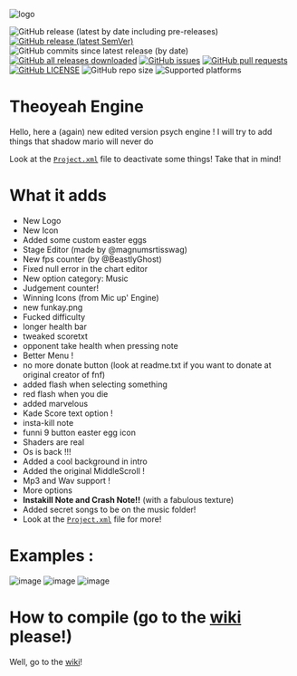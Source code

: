 ![logo](https://github.com/Theoyeah/Theoyeah-Fnf-Engine/blob/main/assets/preload/images/logo.png)

![GitHub release (latest by date including pre-releases)](https://img.shields.io/github/v/release/Theoyeah/Theoyeah-Engine?include_prereleases&label=latest%20version)
[![GitHub release (latest SemVer)](https://img.shields.io/github/v/release/Theoyeah/Theoyeah-Engine?style=flat-square&label=latest%20stable%20version)](https://github.com/Theoyeah/Theoyeah-Engine/releases/latest)
![GitHub commits since latest release (by date)](https://img.shields.io/github/commits-since/Theoyeah/Theoyeah-Engine/latest?style=)
[![GitHub all releases downloaded](https://img.shields.io/github/downloads/Theoyeah/Theoyeah-Engine/total?style=flat-square)](https://github.com/Theoyeah/Theoyeah-Engine/releases) [![GitHub issues](https://img.shields.io/github/issues/Theoyeah/Theoyeah-Engine)](https://github.com/Theoyeah/Theoyeah-Engine/issues) [![GitHub pull requests](https://img.shields.io/github/issues-pr/Theoyeah/Theoyeah-Engine)](https://github.com/Theoyeah/Theoyeah-Engine/pulls) []() []()
[![GitHub LICENSE](https://img.shields.io/github/license/Theoyeah/Theoyeah-Engine?style=flat-square)](https://github.com/Theoyeah/Theoyeah-Engine/blob/main/LICENSE) ![GitHub repo size](https://img.shields.io/github/repo-size/Theoyeah/Theoyeah-Engine)  ![Supported platforms](https://img.shields.io/badge/supported%20platforms-windows%2C%20macOS%2C%20linux-red)





# Theoyeah Engine

Hello, here a (again) new edited version psych engine !
I will try to add things that shadow mario will never do

Look at the [`Project.xml`](https://github.com/Theoyeah/Theoyeah-Engine/blob/main/Project.xml) file to deactivate some things! Take that in mind!

# What it adds 

- New Logo
- New Icon
- Added some custom easter eggs
- Stage Editor (made by @magnumsrtisswag)
- New fps counter (by @BeastlyGhost)
- Fixed null error in the chart editor
- New option category: Music
- Judgement counter!
- Winning Icons (from Mic up' Engine)
- new funkay.png
- Fucked difficulty 
- longer health bar
- tweaked scoretxt 
- opponent take health when pressing note
- Better Menu !
- no more donate button (look at readme.txt if you want to donate at original creator of fnf)
- added flash when selecting something
- red flash when you die
- added marvelous
- Kade Score text option !
- insta-kill note
- funni 9 button easter egg icon
- Shaders are real
- Os is back !!!
- Added a cool background in intro
- Added the original MiddleScroll !
- Mp3 and Wav support !
- More options
- **Instakill Note and Crash Note!!** (with a fabulous texture)
- Added secret songs to be on the music folder!
- Look at the [`Project.xml`](https://github.com/Theoyeah/Theoyeah-Engine/blob/main/Project.xml) file for more!
# Examples :
![image](https://user-images.githubusercontent.com/97792861/163772539-3409759d-5fca-4a5a-945f-76f4b7ed87fb.png)
![image](https://user-images.githubusercontent.com/97792861/163772686-7020ae13-c6ab-48a7-bdcc-6ee2c6d4eb7f.png)
![image](https://user-images.githubusercontent.com/97792861/163772872-878c2361-1971-4274-b6e2-27125298c35e.png)





# How to compile (go to the [wiki](https://github.com/Theoyeah/Theoyeah-Engine/wiki) please!)
Well, go to the [wiki](https://github.com/Theoyeah/Theoyeah-Engine/wiki)!

